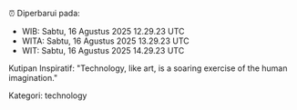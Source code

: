 ⏰ Diperbarui pada:
- WIB: Sabtu, 16 Agustus 2025 12.29.23 UTC
- WITA: Sabtu, 16 Agustus 2025 13.29.23 UTC
- WIT: Sabtu, 16 Agustus 2025 14.29.23 UTC

Kutipan Inspiratif:
"Technology, like art, is a soaring exercise of the human imagination."


Kategori: technology


